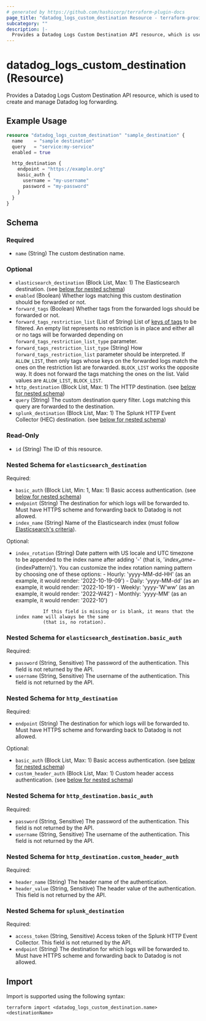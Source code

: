 ```yaml
---
# generated by https://github.com/hashicorp/terraform-plugin-docs
page_title: "datadog_logs_custom_destination Resource - terraform-provider-datadog"
subcategory: ""
description: |-
  Provides a Datadog Logs Custom Destination API resource, which is used to create and manage Datadog log forwarding.
---
```


# datadog_logs_custom_destination (Resource)

Provides a Datadog Logs Custom Destination API resource, which is used to create and manage Datadog log forwarding.

## Example Usage

```terraform
resource "datadog_logs_custom_destination" "sample_destination" {
  name    = "sample destination"
  query   = "service:my-service"
  enabled = true

  http_destination {
    endpoint = "https://example.org"
    basic_auth {
      username = "my-username"
      password = "my-password"
    }
  }
}
```

<!-- schema generated by tfplugindocs -->
## Schema

### Required

- `name` (String) The custom destination name.

### Optional

- `elasticsearch_destination` (Block List, Max: 1) The Elasticsearch destination. (see [below for nested schema](#nestedblock--elasticsearch_destination))
- `enabled` (Boolean) Whether logs matching this custom destination should be forwarded or not.
- `forward_tags` (Boolean) Whether tags from the forwarded logs should be forwarded or not.
- `forward_tags_restriction_list` (List of String) List of [keys of tags](https://docs.datadoghq.com/getting_started/tagging/#define-tags) to be filtered.
		An empty list represents no restriction is in place and either all or no tags will be
		forwarded depending on `forward_tags_restriction_list_type` parameter.
- `forward_tags_restriction_list_type` (String) How `forward_tags_restriction_list` parameter should be interpreted.
        If `ALLOW_LIST`, then only tags whose keys on the forwarded logs match the ones on the restriction list
        are forwarded.
        `BLOCK_LIST` works the opposite way. It does not forward the tags matching the ones on the list. Valid values are `ALLOW_LIST`, `BLOCK_LIST`.
- `http_destination` (Block List, Max: 1) The HTTP destination. (see [below for nested schema](#nestedblock--http_destination))
- `query` (String) The custom destination query filter. Logs matching this query are forwarded to the destination.
- `splunk_destination` (Block List, Max: 1) The Splunk HTTP Event Collector (HEC) destination. (see [below for nested schema](#nestedblock--splunk_destination))

### Read-Only

- `id` (String) The ID of this resource.

<a id="nestedblock--elasticsearch_destination"></a>
### Nested Schema for `elasticsearch_destination`

Required:

- `basic_auth` (Block List, Min: 1, Max: 1) Basic access authentication. (see [below for nested schema](#nestedblock--elasticsearch_destination--basic_auth))
- `endpoint` (String) The destination for which logs will be forwarded to. Must have HTTPS scheme and forwarding back to Datadog is not allowed.
- `index_name` (String) Name of the Elasticsearch index (must follow [Elasticsearch's criteria](https://www.elastic.co/guide/en/elasticsearch/reference/8.11/indices-create-index.html#indices-create-api-path-params)).

Optional:

- `index_rotation` (String) Date pattern with US locale and UTC timezone to be appended to the index name after adding '-'
				(that is, '${index_name}-${indexPattern}').
				You can customize the index rotation naming pattern by choosing one of these options:
				- Hourly: 'yyyy-MM-dd-HH' (as an example, it would render: '2022-10-19-09')
				- Daily: 'yyyy-MM-dd' (as an example, it would render: '2022-10-19')
				- Weekly: 'yyyy-'W'ww' (as an example, it would render: '2022-W42')
				- Monthly: 'yyyy-MM' (as an example, it would render: '2022-10')

				If this field is missing or is blank, it means that the index name will always be the same
				(that is, no rotation).

<a id="nestedblock--elasticsearch_destination--basic_auth"></a>
### Nested Schema for `elasticsearch_destination.basic_auth`

Required:

- `password` (String, Sensitive) The password of the authentication. This field is not returned by the API.
- `username` (String, Sensitive) The username of the authentication. This field is not returned by the API.



<a id="nestedblock--http_destination"></a>
### Nested Schema for `http_destination`

Required:

- `endpoint` (String) The destination for which logs will be forwarded to. Must have HTTPS scheme and forwarding back to Datadog is not allowed.

Optional:

- `basic_auth` (Block List, Max: 1) Basic access authentication. (see [below for nested schema](#nestedblock--http_destination--basic_auth))
- `custom_header_auth` (Block List, Max: 1) Custom header access authentication. (see [below for nested schema](#nestedblock--http_destination--custom_header_auth))

<a id="nestedblock--http_destination--basic_auth"></a>
### Nested Schema for `http_destination.basic_auth`

Required:

- `password` (String, Sensitive) The password of the authentication. This field is not returned by the API.
- `username` (String, Sensitive) The username of the authentication. This field is not returned by the API.


<a id="nestedblock--http_destination--custom_header_auth"></a>
### Nested Schema for `http_destination.custom_header_auth`

Required:

- `header_name` (String) The header name of the authentication.
- `header_value` (String, Sensitive) The header value of the authentication. This field is not returned by the API.



<a id="nestedblock--splunk_destination"></a>
### Nested Schema for `splunk_destination`

Required:

- `access_token` (String, Sensitive) Access token of the Splunk HTTP Event Collector. This field is not returned by the API.
- `endpoint` (String) The destination for which logs will be forwarded to. Must have HTTPS scheme and forwarding back to Datadog is not allowed.

## Import

Import is supported using the following syntax:

```shell
terraform import <datadog_logs_custom_destination.name> <destinationName>
```
